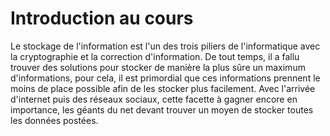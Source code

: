 # Introduction au cours
Le stockage de l'information est l'un des trois piliers de l'informatique avec la cryptographie et la correction d'information. De tout temps, il a fallu trouver des solutions pour stocker de manière la plus sûre un maximum d'informations, pour cela, il est primordial que ces informations prennent le moins de place possible afin de les stocker plus facilement. Avec l'arrivée d'internet puis des réseaux sociaux, cette facette à gagner encore en importance, les géants du net devant trouver un moyen de stocker toutes les données postées.